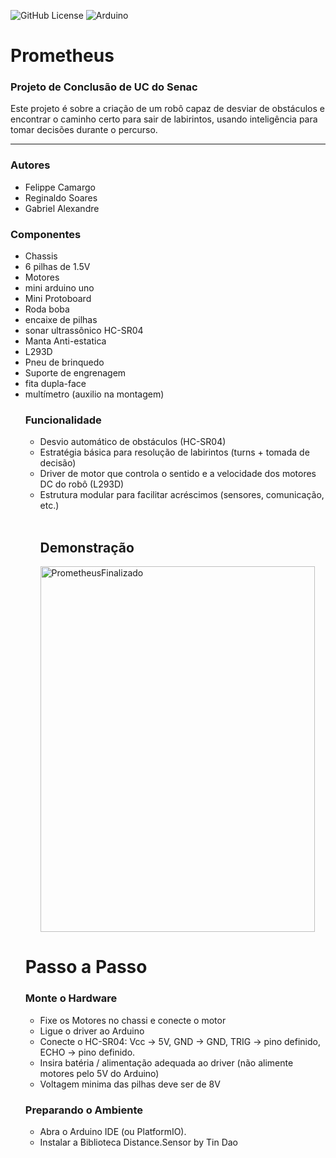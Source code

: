 ![GitHub License](https://img.shields.io/github/license/SwiftOneLy/Prometheus?style=for-the-badge)
![Arduino](https://img.shields.io/badge/Platform-Arduino-blue?style=for-the-badge&logo=arduino&logoColor=white)

# Prometheus

<h3>Projeto de Conclusão de UC do Senac</h3>
    <P>Este projeto é sobre a criação de um robô capaz de desviar de obstáculos e encontrar o caminho certo para sair de labirintos, usando inteligência para tomar decisões durante o percurso.</P>
 <hr>
 <h3>Autores</h3>
 <ul>
  <li>Felippe Camargo</li>
  <li>Reginaldo Soares</li>
   <li>Gabriel Alexandre</li>
 </ul>
  <h3>Componentes</h3>
  <ul>
    <li> Chassis</li>
    <li> 6 pilhas de 1.5V</li> 
    <li> Motores</li>
    <li> mini arduino uno</li>
    <li> Mini Protoboard</li>
     <li>Roda boba</li>
      <li>encaixe de pilhas</li>
       <li>sonar ultrassônico HC-SR04</li>
       <li>Manta Anti-estatica</li>
       <li>L293D</li>
       <li>Pneu de brinquedo</li>
       <li>Suporte de engrenagem</li>
      <li>fita dupla-face</li>
    <li>multímetro (auxilio na montagem)</li>
    </li>

        
<h3>Funcionalidade</h3>
    
  <ul>
      <li>Desvio automático de obstáculos (HC-SR04)</li>  
    <li>Estratégia básica para resolução de labirintos (turns + tomada de decisão)</li>  
     <li>Driver de motor que controla o sentido e a velocidade dos motores DC do robô (L293D)</li>  
<li>Estrutura modular para facilitar acréscimos (sensores, comunicação, etc.)</li>
  <br>
  </ul>
  
  <ul>
      <h2>Demonstração</h2>
  <img width="439" height="585" alt="PrometheusFinalizado" src="https://github.com/user-attachments/assets/2f412210-bf11-46e5-b08a-6fb5ea02cc20" />
  </ul>
<h1>Passo a Passo</h1>
<h3>Monte o Hardware</h3>
<ul>
  <li>Fixe os Motores no chassi e conecte o motor</li>
  <li>Ligue o driver ao Arduino</li>
  <li>Conecte o HC-SR04: Vcc -> 5V, GND -> GND, TRIG -> pino definido, ECHO -> pino definido.</li>
  <li>Insira batéria / alimentação adequada ao driver (não alimente motores pelo 5V do Arduino)</li>  
    <li>Voltagem minima das pilhas deve ser de 8V</li>
</ul>
  <h3>Preparando o Ambiente</h3>
  <ul>
     <li>Abra o Arduino IDE (ou PlatformIO).</li>
     <li>Instalar a Biblioteca Distance.Sensor by Tin Dao</li>
  </ul>

